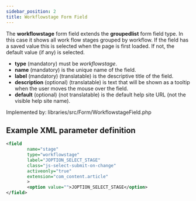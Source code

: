 ```yaml
---
sidebar_position: 2
title: Workflowstage Form Field
---
```



The **workflowstage** form field extends the **groupedlist** form field type. 
In this case it shows all work flow stages grouped by workflow. 
If the field has a saved value this is selected when the page is first loaded. If not, the default value (if any) is selected. 


- **type** (mandatory) must be *workflowstage*.
- **name** (mandatory) is the unique name of the field.
- **label** (mandatory) (translatable) is the descriptive title of the field.
- **description** (optional) (translatable) is text that will be shown as a tooltip when the user moves the mouse over the field.
- **default** (optional) (not translatable) is the default help site URL (not the visible help site name).

Implemented by: libraries/src/Form/WorkflowstageField.php

## Example XML parameter definition

```xml
<field
        name="stage"
        type="workflowstage"
        label="JOPTION_SELECT_STAGE"
        class="js-select-submit-on-change"
        activeonly="true"
        extension="com_content.article"
        >
        <option value="">JOPTION_SELECT_STAGE</option>
</field>
```
